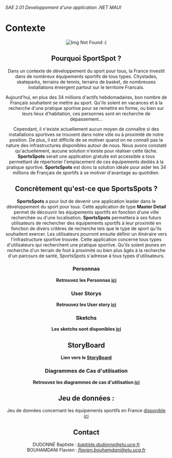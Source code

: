 *SAE 2.01 Developpement d'une application .NET MAUI*
# Contexte
<center>
    <img src="https://demarchesadministratives.fr/images/actualites/2980/journee-nationale-du-sport-scolaire-2020-1.jpg" alt="Img Not Found :(")
</center>
    
## Pourquoi **SportSpot** ?

Dans un contexte de développement du sport pour tous, la France investit dans de nombreux équipements sportifs de tous types. Citystades, skateparks, terrains de tennis, terrains de basket, de nombreuses installations émergent partout sur le territoire Francais.

Aujourd'hui, en plus des 34 millions d'actifs hebdomadaires, bon nombre de Français souhaitent se mettre au sport. Qu'ils soient en vacances et à la recherche d'une pratique sportive pour se remettre en forme, ou bien sur leurs lieux d'habitation, ces personnes sont en recherche de dépassement...

Cependant, il n'existe actuellement aucun moyen de connaître si des installations sportives se trouvent dans notre ville ou à proximité de notre position. De plus, il est difficile de se motiver quand on ne connaît pas la nature des infrastructures disponibles autour de nous. Nous avons constaté qu'actuellement, aucune solution n'existe pour réaliser cette tâche. **SportsSpots** serait une application gratuite est accessible a tous permettant de répertorier l'emplacement de ces équipements dediés à la pratique sportive. **SportsSpots** est donc la solution idéale pour aider les 34 millions de Français de sportifs à se motiver d'avantage au quotidien.

## Concrètement qu'est-ce que SportsSpots ?

**SportsSpots** a pour but de devenir une application leader dans le développement du sport pour tous. Cette application de type **Master Detail** permet de découvrir les équipements sportifs en fonction d'une ville recherchée ou d'une localisation. **SportsSpots** permettera à ses futurs utilisateurs de rechercher des équipements sportifs à leur proximité en fonction de divers critères de recherche tels que le type de sport qu'ils souhaitent exercer. Les utilisateurs pourront ensuite définir un itinéraire vers l'infrastructure sportive trouvée. Cette application concerne tous types d'utilisateurs qui recherchent une pratique sportive. Qu'ils soient jeunes en recherche d'un terrain de foot à proximité ou bien plus âgés à la recherche d'un parcours de santé, SportsSpots s'adresse à tous types d'utilisateurs.

### Personnas

**Retrouvez les Personnas [ici](https://codefirst.iut.uca.fr/git/SportSpot/SportSpot/wiki/Personnas)**
    
### User Storys 
    
**Retrouvez les User story [ici](https://codefirst.iut.uca.fr/git/SportSpot/SportSpot/wiki/UserStorys)**

### Sketchs

**Les sketchs sont disponibles [ici](https://codefirst.iut.uca.fr/git/SportsSpot/SportsSpot/wiki/Sketchs)**

## StoryBoard 
    
**Lien vers le [StoryBoard](https://codefirst.iut.uca.fr/git/SportsSpot/SportsSpot/wiki/StoryBoard)**
    
### Diagrammes de Cas d'utilisation
    
**Retrouvez les diagrammes de cas d'utilisation [ici](https://codefirst.iut.uca.fr/git/SportsSpot/SportsSpot/wiki/Digramme-de-cas-d%27utilisations)**

## Jeu de données :
Jeu de données concernant les équipements sportifs en France [disponible ici](https://equipements.sports.gouv.fr/explore/dataset/data-es/table/)
    
## Contact
DUDONNÉ Baptiste : *baptiste.dudonne@etu.uca.fr*
<br>
BOUHAMDANI Flavien : *flavien.bouhamdani@etu.uca.fr*